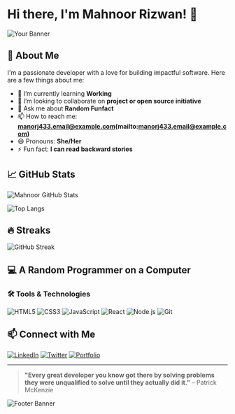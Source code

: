 
<!---
noor-glith/noor-glith is a ✨ special ✨ repository because its `README.md` (this file) appears on your GitHub profile.
You can click the Preview link to take a look at your changes.
--->
# Hi there, I'm Mahnoor Rizwan! 👋

![Your Banner](https://yourimageurl.com/banner.png)

## 🚀 About Me

I'm a passionate developer with a love for building impactful software. Here are a few things about me:

- 🌱 I’m currently learning **Working**
- 👯 I’m looking to collaborate on **project or open source initiative**
- 💬 Ask me about **Random Funfact**
- 📫 How to reach me: **manorj433.email@example.com(mailto:manorj433.email@example.com)**
- 😄 Pronouns: **She/Her**
- ⚡ Fun fact: **I can read backward stories**

## 📈 GitHub Stats

![Mahnoor GitHub Stats](https://github-readme-stats.vercel.app/api?username=noor-glith&show_icons=true&theme=radical)

![Top Langs](https://github-readme-stats.vercel.app/api/top-langs/?username=noor-glith&layout=compact&theme=radical)

## 🔥 Streaks

![GitHub Streak](https://github-readme-streak-stats.herokuapp.com/?user=noor-glith&theme=radical)

## 💻 A Random Programmer on a Computer



### 🛠️ Tools & Technologies

![HTML5](https://img.shields.io/badge/-HTML5-E34F26?style=flat&logo=html5&logoColor=white)
![CSS3](https://img.shields.io/badge/-CSS3-1572B6?style=flat&logo=css3&logoColor=white)
![JavaScript](https://img.shields.io/badge/-JavaScript-F7DF1E?style=flat&logo=javascript&logoColor=black)
![React](https://img.shields.io/badge/-React-61DAFB?style=flat&logo=react&logoColor=black)
![Node.js](https://img.shields.io/badge/-Node.js-339933?style=flat&logo=node.js&logoColor=white)
![Git](https://img.shields.io/badge/-Git-F05032?style=flat&logo=git&logoColor=white)

## 📫 Connect with Me

[![LinkedIn](https://img.shields.io/badge/-LinkedIn-blue?style=flat&logo=linkedin&logoColor=white)](https://linkedin.com/in/mahnoor-rizwan1)
[![Twitter](https://img.shields.io/badge/-Twitter-1DA1F2?style=flat&logo=twitter&logoColor=white)](https://twitter.com/mahnoor)
[![Portfolio](https://img.shields.io/badge/-Portfolio-black?style=flat&logo=dev.to&logoColor=white)](https://yourportfolio.com)

---

> **"Every great developer you know got there by solving problems they were unqualified to solve until they actually did it."** – Patrick McKenzie

![Footer Banner](https://yourimageurl.com/footer.png)
